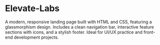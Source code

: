 # Elevate-Labs
A modern, responsive landing page built with HTML and CSS, featuring a glassmorphism design. Includes a clean navigation bar, interactive feature sections with icons, and a stylish footer. Ideal for UI/UX practice and front-end development projects.
